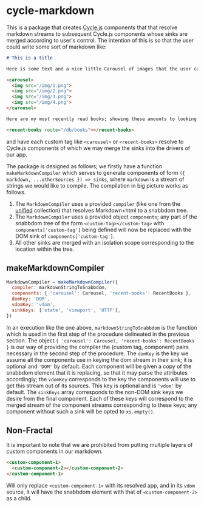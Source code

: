 # cycle-markdown

This is a package that creates [Cycle.js](https://cycle.js.org) components that that resolve markdown streams to subsequent Cycle.js components whose sinks are merged according to user's control.
The intention of this is so that the user could write some sort of markdown like:

```md
# This is a title

Here is some text and a nice little Carousel of images that the user can click through to navigate.

<carousel>
  <img src="/img/1.png">
  <img src="/img/2.png">
  <img src="/img/3.png">
  <img src="/img/4.png">
</carousel>

Here are my most recently read books; showing these amounts to looking at the current state of a database.

<recent-books route="/db/books"></recent-books>
```

and have each custom tag like `<carousel>` or `<recent-books>` resolve to Cycle.js components of which we may merge the sinks into the drivers of our app.


The package is designed as follows; we firstly have a function `makeMarkdownCompiler` which serves to generate components of form `({ markdown, ...otherSources }) => sinks`, where `markdown` is a stream of strings we would like to compile.
The compilation in big picture works as follows.

  1. The `MarkdownCompiler` uses a provided `compiler` (like one from the [unified](https://unifiedjs.com/) collection) that resolves Markdown+html to a snabbdom tree.
  2. The `MarkdownCompiler` uses a provided object `components`; any part of the snabbdom tree of the form `<custom-tag></custom-tag>` with `components['custom-tag']` being defined will now be replaced with the DOM sink of `components['custom-tag']`.
  3. All other sinks are merged with an isolation scope corresponding to the location within the tree.

## makeMarkdownCompiler

```js
MarkdownCompiler = makeMarkdownCompiler({
  compiler: markdownStringToSnabbdom,
  components: { 'carousel': Carousel, 'recent-books': RecentBooks },
  domKey: 'DOM',
  vdomKey: 'vdom',
  sinkKeys: ['state', 'viewport', 'HTTP'],
})
```

In an execution like the one above, `markdownStringToSnabbdom` is the function which is used in the first step of the procedure delineated in the previous section.
The object `{ 'carousel': Carousel, 'recent-books': RecentBooks }` is our way of providing the compiler the (custom tag, component) pairs necessary in the second step of the procedure.
The `domKey` is the key we assume all the components use in keying the dom stream in their sink; it is optional and `'DOM'` by default.
Each component will be given a copy of the snabbdom element that it is replacing, so that it may parse the attributes accordingly; the `vdomKey` corresponds to the key the components will use to get this stream out of its sources.
This key is optional and is `'vdom'` by default.
The `sinkKeys` array corresponds to the non-DOM sink keys we desire from the final component.
Each of these keys will correspond to the merged stream of the component streams corresponding to these keys; any component without such a sink will be opted to `xs.empty()`.

## Non-Fractal

It is important to note that we are prohibited from putting multiple layers of custom components in our markdown.

```html
<custom-component-1>
  <custom-component-2></custom-component-2>
</custom-component-1>
```

Will only replace `<custom-component-1>` with its resolved app, and in its `vdom` source, it will have the snabbdom element with that of `<custom-component-2>` as a child.
